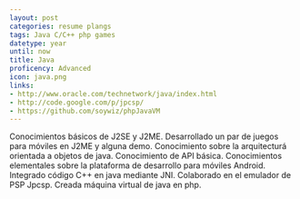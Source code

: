 ```yaml
---
layout: post
categories: resume plangs
tags: Java C/C++ php games
datetype: year
until: now
title: Java
proficency: Advanced
icon: java.png
links:
- http://www.oracle.com/technetwork/java/index.html
- http://code.google.com/p/jpcsp/
- https://github.com/soywiz/phpJavaVM
---
```


Conocimientos básicos de J2SE y J2ME. Desarrollado un par de juegos para móviles en J2ME y alguna demo.
Conocimiento sobre la arquitecturá orientada a objetos de java. Conocimiento de API básica.
Conocimientos elementales sobre la plataforma de desarrollo para móviles Android.
Integrado código C++ en java mediante JNI. Colaborado en el emulador de PSP Jpcsp.
Creada máquina virtual de java en php.